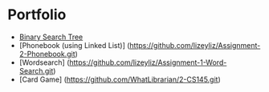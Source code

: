 # Portfolio

- [Binary Search Tree](https://github.com/lizeyliz/Lab-4-BST-.git)
- [Phonebook (using Linked List)] (https://github.com/lizeyliz/Assignment-2-Phonebook.git)
- [Wordsearch] (https://github.com/lizeyliz/Assignment-1-Word-Search.git)
- [Card Game] (https://github.com/WhatLibrarian/2-CS145.git)
